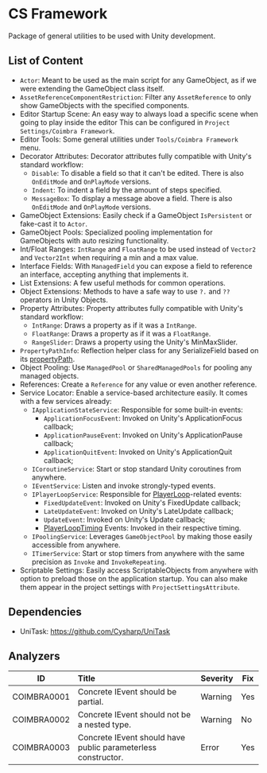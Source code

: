 # CS Framework

Package of general utilities to be used with Unity development.

## List of Content

- `Actor`: Meant to be used as the main script for any GameObject, as if we were extending the GameObject class itself.
- `AssetReferenceComponentRestriction`: Filter any `AssetReference` to only show GameObjects with the specified components.
- Editor Startup Scene: An easy way to always load a specific scene when going to play inside the editor This can be configured in `Project Settings/Coimbra Framework`.
- Editor Tools: Some general utilities under `Tools/Coimbra Framework` menu.
- Decorator Attributes: Decorator attributes fully compatible with Unity's standard workflow:
    - `Disable`: To disable a field so that it can't be edited. There is also `OnEditMode` and `OnPlayMode` versions.
    - `Indent`: To indent a field by the amount of steps specified.
    - `MessageBox`: To display a message above a field. There is also `OnEditMode` and `OnPlayMode` versions.
- GameObject Extensions: Easily check if a GameObject `IsPersistent` or fake-cast it to `Actor`.
- GameObject Pools: Specialized pooling implementation for GameObjects with auto resizing functionality.
- Int/Float Ranges: `IntRange` and `FloatRange` to be used instead of `Vector2` and `Vector2Int` when requiring a min and a max value.
- Interface Fields: With `ManagedField` you can expose a field to reference an interface, accepting anything that implements it.
- List Extensions: A few useful methods for common operations.
- Object Extensions: Methods to have a safe way to use `?.` and `??` operators in Unity Objects.
- Property Attributes: Property attributes fully compatible with Unity's standard workflow:
    - `IntRange`: Draws a property as if it was a `IntRange`.
    - `FloatRange`: Draws a property as if it was a `FloatRange`.
    - `RangeSlider`: Draws a property using the Unity's MinMaxSlider.
- `PropertyPathInfo`: Reflection helper class for any SerializeField based on its [propertyPath](https://docs.unity3d.com/ScriptReference/SerializedProperty-propertyPath.html).
- Object Pooling: Use `ManagedPool` or `SharedManagedPools` for pooling any managed objects.
- References: Create a `Reference` for any value or even another reference.
- Service Locator: Enable a service-based architecture easily. It comes with a few services already:
    - `IApplicationStateService`: Responsible for some built-in events:
        - `ApplicationFocusEvent`: Invoked on Unity's ApplicationFocus callback;
        - `ApplicationPauseEvent`: Invoked on Unity's ApplicationPause callback;
        - `ApplicationQuitEvent`: Invoked on Unity's ApplicationQuit callback;
    - `ICoroutineService`: Start or stop standard Unity coroutines from anywhere.
    - `IEventService`: Listen and invoke strongly-typed events.
    - `IPlayerLoopService`: Responsible for [PlayerLoop](https://docs.unity3d.com/ScriptReference/LowLevel.PlayerLoop.html)-related events:
        - `FixedUpdateEvent`: Invoked on Unity's FixedUpdate callback;
        - `LateUpdateEvent`: Invoked on Unity's LateUpdate callback;
        - `UpdateEvent`: Invoked on Unity's Update callback;
        - [PlayerLoopTiming](https://github.com/Cysharp/UniTask#playerloop) Events: Invoked in their respective timing.
    - `IPoolingService`: Leverages `GameObjectPool` by making those easily accessible from anywhere.
    - `ITimerService`: Start or stop timers from anywhere with the same precision as `Invoke` and `InvokeRepeating`.
- Scriptable Settings: Easily access ScriptableObjects from anywhere with option to preload those on the application startup. You can also make them appear in the project settings with `ProjectSettingsAttribute`.

## Dependencies

- UniTask: https://github.com/Cysharp/UniTask

## Analyzers

| ID          | Title                                                         | Severity | Fix |
|-------------|:--------------------------------------------------------------|----------|-----|
| COIMBRA0001 | Concrete IEvent should be partial.                            | Warning  | Yes |
| COIMBRA0002 | Concrete IEvent should not be a nested type.                  | Warning  | No  |
| COIMBRA0003 | Concrete IEvent should have public parameterless constructor. | Error    | Yes |
